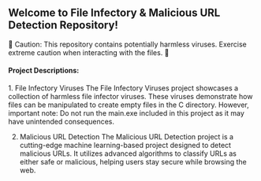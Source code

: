 <h2>Welcome to File Infectory & Malicious URL Detection Repository!</h2>
🚨 Caution: This repository contains potentially harmless viruses. Exercise extreme caution when interacting with the files. 🚨

<h4>Project Descriptions:</h4>
1. File Infectory Viruses
The File Infectory Viruses project showcases a collection of harmless file infector viruses. These viruses demonstrate how files can be manipulated to create empty files in the C directory. However, important note: Do not run the main.exe included in this project as it may have unintended consequences.

2. Malicious URL Detection
The Malicious URL Detection project is a cutting-edge machine learning-based project designed to detect malicious URLs. It utilizes advanced algorithms to classify URLs as either safe or malicious, helping users stay secure while browsing the web.

